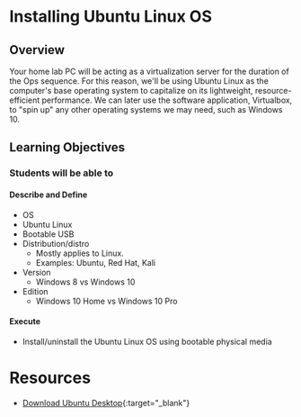 # Installing Ubuntu Linux OS

## Overview

Your home lab PC will be acting as a virtualization server for the duration of the Ops sequence. For this reason, we'll be using Ubuntu Linux as the computer's base operating system to capitalize on its lightweight, resource-efficient performance. We can later use the software application, Virtualbox, to "spin up" any other operating systems we may need, such as Windows 10.

## Learning Objectives


### Students will be able to

#### Describe and Define

- OS
- Ubuntu Linux
- Bootable USB
- Distribution/distro
  - Mostly applies to Linux.
  - Examples: Ubuntu, Red Hat, Kali
- Version
  - Windows 8 vs Windows 10
- Edition
  - Windows 10 Home vs Windows 10 Pro

#### Execute

- Install/uninstall the Ubuntu Linux OS using bootable physical media

# Resources

- [Download Ubuntu Desktop](https://ubuntu.com/download/desktop){:target="_blank"}


